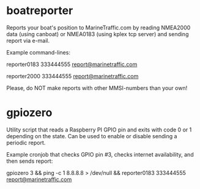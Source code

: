 # boatreporter
Reports your boat's position to MarineTraffic.com by reading NMEA2000 data (using canboat) or NMEA0183 (using kplex tcp server) and sending report via e-mail.

Example command-lines:

reporter0183 333444555 report@marinetraffic.com

reporter2000 333444555 report@marinetraffic.com

Please, do NOT make reports with other MMSI-numbers than your own!

# gpiozero

Utility script that reads a Raspberry PI GPIO pin and exits with code 0 or 1 depending on the state. Can be used to enable or disable sending a periodic report.

Example cronjob that checks GPIO pin #3, checks internet availability, and then sends report:

gpiozero 3 && ping -c 1 8.8.8.8 > /dev/null && reporter0183 333444555 report@marinetraffic.com
